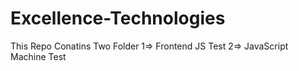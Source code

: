 # Excellence-Technologies
This Repo Conatins Two Folder
1=> Frontend JS Test
2=> JavaScript Machine Test
